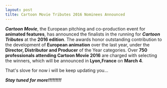 ```yaml
---
layout: post 
tilte: Cartoon Movie Tributes 2016 Nominees Announced
---
```


***Cartoon Movie***, the European pitching and co-production event for **animated features**, has announced the finalists in the
running for ***Cartoon Tributes*** at the **2016 edition**. The awards honor outstanding contribution to the development of
**European animation** over the last year, under the **Director, Distributor and Producer** of the Year categories. Over **750**
**professionals attending Cartoon Movie 2016** are charged with selecting the winners, which will be announced in **Lyon,France** on **March 4**.


That's slove for now i will be keep updating you...

***Stay tuned for more!!!!!!!!!***
